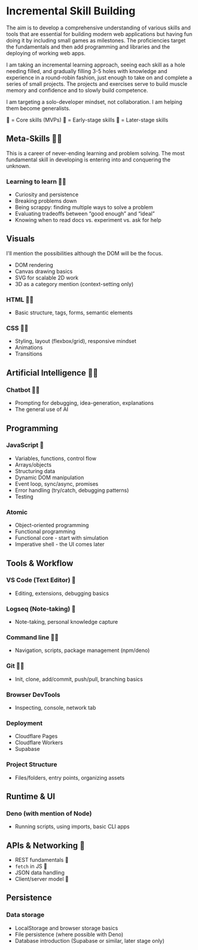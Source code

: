 # Incremental Skill Building

The aim is to develop a comprehensive understanding of various skills and tools that are essential for building modern web applications but having fun doing it by including small games as milestones. The proficiencies target the fundamentals and then add programming and libraries and the deploying of working web apps.

I am taking an incremental learning approach, seeing each skill as a hole needing filled, and gradually filling 3-5 holes with knowledge and experience in a round-robin fashion, just enough to take on and complete a series of small projects.  The projects and exercises serve to build muscle memory and confidence and to slowly build competence.

I am targeting a solo-developer mindset, not collaboration.  I am helping them become generalists.

🧱 = Core skills (MVPs)
🌱 = Early-stage skills
🌳 = Later-stage skills

## Meta-Skills 🌱🧱

This is a career of never-ending learning and problem solving.  The most fundamental skill in developing is entering into and conquering the unknown.

### Learning to learn 🌱🧱

* Curiosity and persistence
* Breaking problems down
* Being scrappy: finding multiple ways to solve a problem
* Evaluating tradeoffs between “good enough” and “ideal”
* Knowing when to read docs vs. experiment vs. ask for help

## Visuals

I'll mention the possibilities although the DOM will be the focus.

* DOM rendering
* Canvas drawing basics
* SVG for scalable 2D work
* 3D as a category mention (context-setting only)

### HTML 🌱🧱

* Basic structure, tags, forms, semantic elements

### CSS 🌱🧱

* Styling, layout (flexbox/grid), responsive mindset
* Animations
* Transitions

## Artificial Intelligence 🌱🧱

### Chatbot 🌱🧱

* Prompting for debugging, idea-generation, explanations
* The general use of AI

## Programming

### JavaScript 🧱

* Variables, functions, control flow
* Arrays/objects
* Structuring data
* Dynamic DOM manipulation
* Event loop, sync/async, promises
* Error handling (try/catch, debugging patterns)
* Testing

### Atomic

* Object-oriented programming
* Functional programming
* Functional core - start with simulation
* Imperative shell - the UI comes later

## Tools & Workflow

### VS Code (Text Editor) 🌱

* Editing, extensions, debugging basics

### Logseq (Note-taking) 🌱

* Note-taking, personal knowledge capture

### Command line 🌱🧱

* Navigation, scripts, package management (npm/deno)

### Git 🌱🧱

* Init, clone, add/commit, push/pull, branching basics

### Browser DevTools

* Inspecting, console, network tab

### Deployment

* Cloudflare Pages
* Cloudflare Workers
* Supabase

### Project Structure

* Files/folders, entry points, organizing assets

## Runtime & UI

### Deno (with mention of Node)

* Running scripts, using imports, basic CLI apps

## APIs & Networking 🌳

* REST fundamentals 🌳
* `fetch` in JS 🌳
* JSON data handling
* Client/server model 🌳

## Persistence

### Data storage

* LocalStorage and browser storage basics
* File persistence (where possible with Deno)
* Database introduction (Supabase or similar, later stage only)
